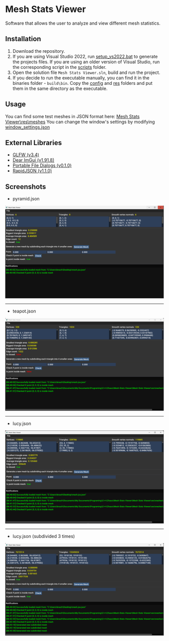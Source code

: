 # Mesh Stats Viewer
Software that allows the user to analyze and view different mesh statistics.

## Installation
1. Download the repository.
2. If you are using Visual Studio 2022, run [setup_vs2022.bat](https://github.com/Coopjmz/Mesh-Stats-Viewer/blob/main/setup_vs2022.bat) to generate the projects files. If you are using an older version of Visual Studio, run the corresponding script in the [scripts](https://github.com/Coopjmz/Mesh-Stats-Viewer/tree/main/scripts) folder.
3. Open the solution file `Mesh Stats Viewer.sln`, build and run the project.
4. If you decide to run the executable manually, you can find it in the binaries folder - `build\bin`. Copy the [config](https://github.com/Coopjmz/Mesh-Stats-Viewer/tree/main/Mesh%20Stats%20Viewer/config) and [res](https://github.com/Coopjmz/Mesh-Stats-Viewer/tree/main/Mesh%20Stats%20Viewer/res) folders and put them in the same directory as the executable.

## Usage
You can find some test meshes in JSON format here: [Mesh Stats Viewer\res\meshes](https://github.com/Coopjmz/Mesh-Stats-Viewer/tree/main/Mesh%20Stats%20Viewer/res/meshes)
You can change the window's settings by modifying [window_settings.json](https://github.com/Coopjmz/Mesh-Stats-Viewer/blob/main/Mesh%20Stats%20Viewer/config/window_settings.json)

## External Libraries
- [GLFW (v3.4)](https://github.com/glfw/glfw)
- [Dear ImGui (v1.91.8)](https://github.com/ocornut/imgui)
- [Portable File Dialogs (v0.1.0)](https://github.com/samhocevar/portable-file-dialogs)
- [RapidJSON (v1.1.0)](https://github.com/Tencent/rapidjson)

## Screenshots
- pyramid.json

![pyramid.png](https://github.com/Coopjmz/Mesh-Stats-Viewer/blob/main/screenshots/pyramid.png)

***
- teapot.json

![teapot.png](https://github.com/Coopjmz/Mesh-Stats-Viewer/blob/main/screenshots/teapot.png)

***
- lucy.json

![lucy.png](https://github.com/Coopjmz/Mesh-Stats-Viewer/blob/main/screenshots/lucy.png)

***
- lucy.json (subdivided 3 times)

![lucy_subdivided_x12.png](https://github.com/Coopjmz/Mesh-Stats-Viewer/blob/main/screenshots/lucy_subdivided_x12.png)